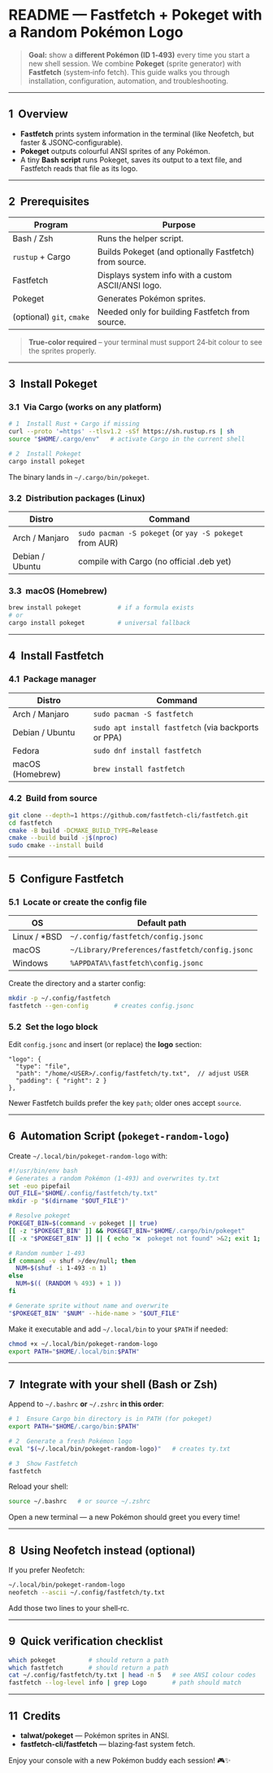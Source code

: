 # README — Fastfetch + Pokeget with a Random Pokémon Logo

> **Goal:** show a **different Pokémon (ID 1‑493)** every time you start a new shell session.
> We combine **Pokeget** (sprite generator) with **Fastfetch** (system‑info fetch).
> This guide walks you through installation, configuration, automation, and troubleshooting.

---

## 1  Overview

* **Fastfetch** prints system information in the terminal (like Neofetch, but faster & JSONC‑configurable).
* **Pokeget** outputs colourful ANSI sprites of any Pokémon.
* A tiny **Bash script** runs Pokeget, saves its output to a text file, and Fastfetch reads that file as its logo.

---

## 2  Prerequisites

| Program                   | Purpose                                                |
| ------------------------- | ------------------------------------------------------ |
| Bash / Zsh                | Runs the helper script.                                |
| `rustup` + Cargo          | Builds Pokeget (and optionally Fastfetch) from source. |
| Fastfetch                 | Displays system info with a custom ASCII/ANSI logo.    |
| Pokeget                   | Generates Pokémon sprites.                             |
| (optional) `git`, `cmake` | Needed only for building Fastfetch from source.        |

> **True‑color required** – your terminal must support 24‑bit colour to see the sprites properly.

---

## 3  Install Pokeget

### 3.1  Via Cargo (works on any platform)

```bash
# 1  Install Rust + Cargo if missing
curl --proto '=https' --tlsv1.2 -sSf https://sh.rustup.rs | sh
source "$HOME/.cargo/env"   # activate Cargo in the current shell

# 2  Install Pokeget
cargo install pokeget
```

The binary lands in `~/.cargo/bin/pokeget`.

### 3.2  Distribution packages (Linux)

| Distro          | Command                                                 |
| --------------- | ------------------------------------------------------- |
| Arch / Manjaro  | `sudo pacman -S pokeget` (or `yay -S pokeget` from AUR) |
| Debian / Ubuntu | compile with Cargo (no official .deb yet)               |

### 3.3  macOS (Homebrew)

```bash
brew install pokeget          # if a formula exists
# or
cargo install pokeget         # universal fallback
```

---

## 4  Install Fastfetch

### 4.1  Package manager

| Distro           | Command                                             |
| ---------------- | --------------------------------------------------- |
| Arch / Manjaro   | `sudo pacman -S fastfetch`                          |
| Debian / Ubuntu  | `sudo apt install fastfetch` (via backports or PPA) |
| Fedora           | `sudo dnf install fastfetch`                        |
| macOS (Homebrew) | `brew install fastfetch`                            |

### 4.2  Build from source

```bash
git clone --depth=1 https://github.com/fastfetch-cli/fastfetch.git
cd fastfetch
cmake -B build -DCMAKE_BUILD_TYPE=Release
cmake --build build -j$(nproc)
sudo cmake --install build
```

---

## 5  Configure Fastfetch

### 5.1  Locate or create the config file

| OS            | Default path                                   |
| ------------- | ---------------------------------------------- |
| Linux / \*BSD | `~/.config/fastfetch/config.jsonc`             |
| macOS         | `~/Library/Preferences/fastfetch/config.jsonc` |
| Windows       | `%APPDATA%\fastfetch\config.jsonc`             |

Create the directory and a starter config:

```bash
mkdir -p ~/.config/fastfetch
fastfetch --gen-config       # creates config.jsonc
```

### 5.2  Set the logo block

Edit `config.jsonc` and insert (or replace) the **logo** section:

```jsonc
"logo": {
  "type": "file",
  "path": "/home/<USER>/.config/fastfetch/ty.txt",  // adjust USER
  "padding": { "right": 2 }
},
```

Newer Fastfetch builds prefer the key `path`; older ones accept `source`.

---

## 6  Automation Script (`pokeget-random-logo`)

Create `~/.local/bin/pokeget-random-logo` with:

```bash
#!/usr/bin/env bash
# Generates a random Pokémon (1‑493) and overwrites ty.txt
set -euo pipefail
OUT_FILE="$HOME/.config/fastfetch/ty.txt"
mkdir -p "$(dirname "$OUT_FILE")"

# Resolve pokeget
POKEGET_BIN=$(command -v pokeget || true)
[[ -z "$POKEGET_BIN" ]] && POKEGET_BIN="$HOME/.cargo/bin/pokeget"
[[ -x "$POKEGET_BIN" ]] || { echo "❌  pokeget not found" >&2; exit 1; }

# Random number 1‑493
if command -v shuf >/dev/null; then
  NUM=$(shuf -i 1-493 -n 1)
else
  NUM=$(( (RANDOM % 493) + 1 ))
fi

# Generate sprite without name and overwrite
"$POKEGET_BIN" "$NUM" --hide-name > "$OUT_FILE"
```

Make it executable and add `~/.local/bin` to your `$PATH` if needed:

```bash
chmod +x ~/.local/bin/pokeget-random-logo
export PATH="$HOME/.local/bin:$PATH"
```

---

## 7  Integrate with your shell (Bash or Zsh)

Append to `~/.bashrc` **or** `~/.zshrc` **in this order**:

```bash
# 1  Ensure Cargo bin directory is in PATH (for pokeget)
export PATH="$HOME/.cargo/bin:$PATH"

# 2  Generate a fresh Pokémon logo
eval "$(~/.local/bin/pokeget-random-logo)"   # creates ty.txt

# 3  Show Fastfetch
fastfetch
```

Reload your shell:

```bash
source ~/.bashrc   # or source ~/.zshrc
```

Open a new terminal — a new Pokémon should greet you every time!

---

## 8  Using Neofetch instead (optional)

If you prefer Neofetch:

```bash
~/.local/bin/pokeget-random-logo
neofetch --ascii ~/.config/fastfetch/ty.txt
```

Add those two lines to your shell‑rc.

---

## 9  Quick verification checklist

```bash
which pokeget         # should return a path
which fastfetch       # should return a path
cat ~/.config/fastfetch/ty.txt | head -n 5   # see ANSI colour codes
fastfetch --log-level info | grep Logo       # path should match
```

---

## 11  Credits

* **talwat/pokeget** — Pokémon sprites in ANSI.
* **fastfetch-cli/fastfetch** — blazing‑fast system fetch.

Enjoy your console with a new Pokémon buddy each session! 🎮✨
